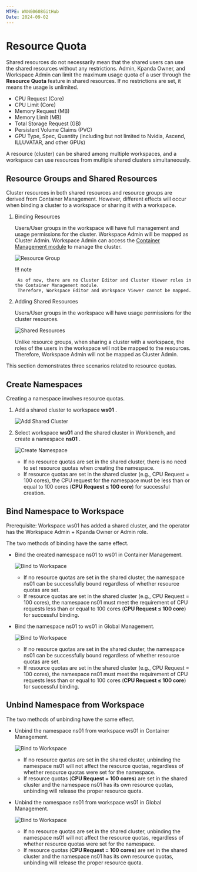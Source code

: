 ```yaml
---
MTPE: WANG0608GitHub
Date: 2024-09-02
---
```


# Resource Quota

Shared resources do not necessarily mean that the shared users can use the shared resources without
any restrictions. Admin, Kpanda Owner, and Workspace Admin can limit the maximum usage quota of a user
through the __Resource Quota__ feature in shared resources. If no restrictions are set, it means the
usage is unlimited.

- CPU Request (Core)
- CPU Limit (Core)
- Memory Request (MB)
- Memory Limit (MB)
- Total Storage Request (GB)
- Persistent Volume Claims (PVC)
- GPU Type, Spec, Quantity (including but not limited to Nvidia, Ascend, ILLUVATAR, and other GPUs)

A resource (cluster) can be shared among multiple workspaces, and a workspace can use resources from
multiple shared clusters simultaneously.

## Resource Groups and Shared Resources

Cluster resources in both shared resources and resource groups are derived from Container Management. However, different effects will occur when binding a cluster to a workspace or sharing it with a workspace.

1. Binding Resources

    Users/User groups in the workspace will have full management and usage permissions for the cluster.
    Workspace Admin will be mapped as Cluster Admin.
    Workspace Admin can access the [Container Management module](../../../kpanda/permissions/permission-brief.md)
    to manage the cluster.

    ![Resource Group](https://docs.daocloud.io/daocloud-docs-images/docs/en/docs/ghippo/images/quota01.png)

    !!! note

        As of now, there are no Cluster Editor and Cluster Viewer roles in the Container Management module.
        Therefore, Workspace Editor and Workspace Viewer cannot be mapped.

2. Adding Shared Resources

    Users/User groups in the workspace will have usage permissions for the cluster resources.

    ![Shared Resources](https://docs.daocloud.io/daocloud-docs-images/docs/en/docs/ghippo/images/quota02.png)

    Unlike resource groups, when sharing a cluster with a workspace, the roles of the users in the workspace
    will not be mapped to the resources. Therefore, Workspace Admin will not be mapped as Cluster Admin.

This section demonstrates three scenarios related to resource quotas.

## Create Namespaces

Creating a namespace involves resource quotas.

1. Add a shared cluster to workspace __ws01__ .

    ![Add Shared Cluster](https://docs.daocloud.io/daocloud-docs-images/docs/en/docs/ghippo/images/quota03.png)

2. Select workspace __ws01__ and the shared cluster in Workbench, and create a namespace __ns01__ .

    ![Create Namespace](https://docs.daocloud.io/daocloud-docs-images/docs/en/docs/ghippo/images/quota04.png)

    - If no resource quotas are set in the shared cluster, there is no need to set resource quotas when creating
      the namespace.
    - If resource quotas are set in the shared cluster (e.g., CPU Request = 100 cores), the CPU request for the
      namespace must be less than or equal to 100 cores (__CPU Request ≤ 100 core__) for successful creation.

## Bind Namespace to Workspace

Prerequisite: Workspace ws01 has added a shared cluster, and the operator has the Workspace Admin + Kpanda Owner
or Admin role.

The two methods of binding have the same effect.

- Bind the created namespace ns01 to ws01 in Container Management.

    ![Bind to Workspace](https://docs.daocloud.io/daocloud-docs-images/docs/en/docs/ghippo/images/quota05.png)

    - If no resource quotas are set in the shared cluster, the namespace ns01 can be successfully bound regardless
      of whether resource quotas are set.
    - If resource quotas are set in the shared cluster (e.g., CPU Request = 100 cores), the namespace ns01
      must meet the requirement of CPU requests less than or equal to 100 cores (__CPU Request ≤ 100 core__)
      for successful binding.

- Bind the namespace ns01 to ws01 in Global Management.

    ![Bind to Workspace](https://docs.daocloud.io/daocloud-docs-images/docs/en/docs/ghippo/images/quota06.png)

    - If no resource quotas are set in the shared cluster, the namespace ns01 can be successfully bound
      regardless of whether resource quotas are set.
    - If resource quotas are set in the shared cluster (e.g., CPU Request = 100 cores), the namespace ns01
      must meet the requirement of CPU requests less than or equal to 100 cores (__CPU Request ≤ 100 core__)
      for successful binding.

## Unbind Namespace from Workspace

The two methods of unbinding have the same effect.

- Unbind the namespace ns01 from workspace ws01 in Container Management.

    ![Bind to Workspace](https://docs.daocloud.io/daocloud-docs-images/docs/en/docs/ghippo/images/quota07.png)

    - If no resource quotas are set in the shared cluster, unbinding the namespace ns01 will not affect the
      resource quotas, regardless of whether resource quotas were set for the namespace.
    - If resource quotas (__CPU Request = 100 cores__) are set in the shared cluster and the namespace ns01
      has its own resource quotas, unbinding will release the proper resource quota.

- Unbind the namespace ns01 from workspace ws01 in Global Management.

    ![Bind to Workspace](https://docs.daocloud.io/daocloud-docs-images/docs/en/docs/ghippo/images/quota08.png)

    - If no resource quotas are set in the shared cluster, unbinding the namespace ns01 will not affect the
      resource quotas, regardless of whether resource quotas were set for the namespace.
    - If resource quotas (__CPU Request = 100 cores__) are set in the shared cluster and the namespace ns01
      has its own resource quotas, unbinding will release the proper resource quota.
